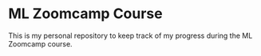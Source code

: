 # ML Zoomcamp Course

This is my personal repository to keep track of my progress during the ML Zoomcamp course.

